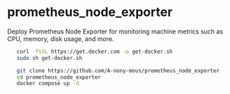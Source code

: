 # prometheus_node_exporter

Deploy Prometheus Node Exporter for monitoring machine metrics such as CPU, memory, disk usage, and more.

```bash
   curl -fsSL https://get.docker.com -o get-docker.sh
   sudo sh get-docker.sh
```

```bash
   git clone https://github.com/A-nony-mous/prometheus_node_exporter
   cd prometheus_node_exporter
   docker compose up -d
```
